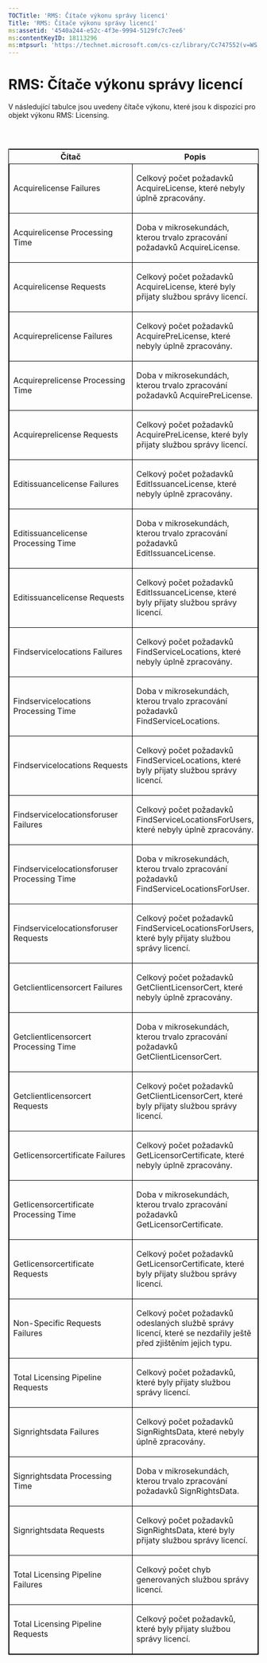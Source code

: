 ```yaml
---
TOCTitle: 'RMS: Čítače výkonu správy licencí'
Title: 'RMS: Čítače výkonu správy licencí'
ms:assetid: '4540a244-e52c-4f3e-9994-5129fc7c7ee6'
ms:contentKeyID: 18113296
ms:mtpsurl: 'https://technet.microsoft.com/cs-cz/library/Cc747552(v=WS.10)'
---
```


RMS: Čítače výkonu správy licencí
=================================

V následující tabulce jsou uvedeny čítače výkonu, které jsou k dispozici pro objekt výkonu RMS: Licensing.

###  

<p> </p>
<table style="border:1px solid black;">
<colgroup>
<col width="50%" />
<col width="50%" />
</colgroup>
<thead>
<tr class="header">
<th>Čítač</th>
<th>Popis</th>
</tr>
</thead>
<tbody>
<tr class="odd">
<td style="border:1px solid black;"><p>Acquirelicense Failures</p></td>
<td style="border:1px solid black;"><p>Celkový počet požadavků AcquireLicense, které nebyly úplně zpracovány.</p></td>
</tr>  
<tr class="even">
<td style="border:1px solid black;"><p>Acquirelicense Processing Time</p></td>
<td style="border:1px solid black;"><p>Doba v mikrosekundách, kterou trvalo zpracování požadavků AcquireLicense.</p></td>
</tr>  
<tr class="odd">
<td style="border:1px solid black;"><p>Acquirelicense Requests</p></td>
<td style="border:1px solid black;"><p>Celkový počet požadavků AcquireLicense, které byly přijaty službou správy licencí.</p></td>
</tr>  
<tr class="even">
<td style="border:1px solid black;"><p>Acquireprelicense Failures</p></td>
<td style="border:1px solid black;"><p>Celkový počet požadavků AcquirePreLicense, které nebyly úplně zpracovány.</p></td>
</tr>  
<tr class="odd">
<td style="border:1px solid black;"><p>Acquireprelicense Processing Time</p></td>
<td style="border:1px solid black;"><p>Doba v mikrosekundách, kterou trvalo zpracování požadavků AcquirePreLicense.</p></td>
</tr>  
<tr class="even">
<td style="border:1px solid black;"><p>Acquireprelicense Requests</p></td>
<td style="border:1px solid black;"><p>Celkový počet požadavků AcquirePreLicense, které byly přijaty službou správy licencí.</p></td>
</tr>  
<tr class="odd">
<td style="border:1px solid black;"><p>Editissuancelicense Failures</p></td>
<td style="border:1px solid black;"><p>Celkový počet požadavků EditIssuanceLicense, které nebyly úplně zpracovány.</p></td>
</tr>  
<tr class="even">
<td style="border:1px solid black;"><p>Editissuancelicense Processing Time</p></td>
<td style="border:1px solid black;"><p>Doba v mikrosekundách, kterou trvalo zpracování požadavků EditIssuanceLicense.</p></td>
</tr>  
<tr class="odd">
<td style="border:1px solid black;"><p>Editissuancelicense Requests</p></td>
<td style="border:1px solid black;"><p>Celkový počet požadavků EditIssuanceLicense, které byly přijaty službou správy licencí.</p></td>
</tr>  
<tr class="even">
<td style="border:1px solid black;"><p>Findservicelocations Failures</p></td>
<td style="border:1px solid black;"><p>Celkový počet požadavků FindServiceLocations, které nebyly úplně zpracovány.</p></td>
</tr>  
<tr class="odd">
<td style="border:1px solid black;"><p>Findservicelocations Processing Time</p></td>
<td style="border:1px solid black;"><p>Doba v mikrosekundách, kterou trvalo zpracování požadavků FindServiceLocations.</p></td>
</tr>  
<tr class="even">
<td style="border:1px solid black;"><p>Findservicelocations Requests</p></td>
<td style="border:1px solid black;"><p>Celkový počet požadavků FindServiceLocations, které byly přijaty službou správy licencí.</p></td>
</tr>  
<tr class="odd">
<td style="border:1px solid black;"><p>Findservicelocationsforuser Failures</p></td>
<td style="border:1px solid black;"><p>Celkový počet požadavků FindServiceLocationsForUsers, které nebyly úplně zpracovány.</p></td>
</tr>  
<tr class="even">
<td style="border:1px solid black;"><p>Findservicelocationsforuser Processing Time</p></td>
<td style="border:1px solid black;"><p>Doba v mikrosekundách, kterou trvalo zpracování požadavků FindServiceLocationsForUser.</p></td>
</tr>  
<tr class="odd">
<td style="border:1px solid black;"><p>Findservicelocationsforuser Requests</p></td>
<td style="border:1px solid black;"><p>Celkový počet požadavků FindServiceLocationsForUsers, které byly přijaty službou správy licencí.</p></td>
</tr>  
<tr class="even">
<td style="border:1px solid black;"><p>Getclientlicensorcert Failures</p></td>
<td style="border:1px solid black;"><p>Celkový počet požadavků GetClientLicensorCert, které nebyly úplně zpracovány.</p></td>
</tr>  
<tr class="odd">
<td style="border:1px solid black;"><p>Getclientlicensorcert Processing Time</p></td>
<td style="border:1px solid black;"><p>Doba v mikrosekundách, kterou trvalo zpracování požadavků GetClientLicensorCert.</p></td>
</tr>  
<tr class="even">
<td style="border:1px solid black;"><p>Getclientlicensorcert Requests</p></td>
<td style="border:1px solid black;"><p>Celkový počet požadavků GetClientLicensorCert, které byly přijaty službou správy licencí.</p></td>
</tr>  
<tr class="odd">
<td style="border:1px solid black;"><p>Getlicensorcertificate Failures</p></td>
<td style="border:1px solid black;"><p>Celkový počet požadavků GetLicensorCertificate, které nebyly úplně zpracovány.</p></td>
</tr>  
<tr class="even">
<td style="border:1px solid black;"><p>Getlicensorcertificate Processing Time</p></td>
<td style="border:1px solid black;"><p>Doba v mikrosekundách, kterou trvalo zpracování požadavků GetLicensorCertificate.</p></td>
</tr>  
<tr class="odd">
<td style="border:1px solid black;"><p>Getlicensorcertificate Requests</p></td>
<td style="border:1px solid black;"><p>Celkový počet požadavků GetLicensorCertificate, které byly přijaty službou správy licencí.</p></td>
</tr>  
<tr class="even">
<td style="border:1px solid black;"><p>Non-Specific Requests Failures</p></td>
<td style="border:1px solid black;"><p>Celkový počet požadavků odeslaných službě správy licencí, které se nezdařily ještě před zjištěním jejich typu.</p></td>
</tr>  
<tr class="odd">
<td style="border:1px solid black;"><p>Total Licensing Pipeline Requests</p></td>
<td style="border:1px solid black;"><p>Celkový počet požadavků, které byly přijaty službou správy licencí.</p></td>
</tr>  
<tr class="even">
<td style="border:1px solid black;"><p>Signrightsdata Failures</p></td>
<td style="border:1px solid black;"><p>Celkový počet požadavků SignRightsData, které nebyly úplně zpracovány.</p></td>
</tr>  
<tr class="odd">
<td style="border:1px solid black;"><p>Signrightsdata Processing Time</p></td>
<td style="border:1px solid black;"><p>Doba v mikrosekundách, kterou trvalo zpracování požadavků SignRightsData.</p></td>
</tr>  
<tr class="even">
<td style="border:1px solid black;"><p>Signrightsdata Requests</p></td>
<td style="border:1px solid black;"><p>Celkový počet požadavků SignRightsData, které byly přijaty službou správy licencí.</p></td>
</tr>  
<tr class="odd">
<td style="border:1px solid black;"><p>Total Licensing Pipeline Failures</p></td>
<td style="border:1px solid black;"><p>Celkový počet chyb generovaných službou správy licencí.</p></td>
</tr>  
<tr class="even">
<td style="border:1px solid black;"><p>Total Licensing Pipeline Requests</p></td>
<td style="border:1px solid black;"><p>Celkový počet požadavků, které byly přijaty službou správy licencí.</p></td>
</tr>  
</tbody>  
</table>
